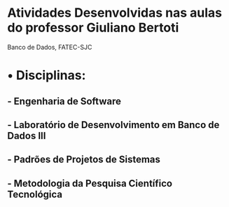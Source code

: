 # Atividades Desenvolvidas nas aulas do professor Giuliano Bertoti
Banco de Dados, FATEC-SJC


# • Disciplinas:

## - Engenharia de Software
## - Laboratório de Desenvolvimento em Banco de Dados III
## - Padrões de Projetos de Sistemas
## - Metodologia da Pesquisa Científico Tecnológica


